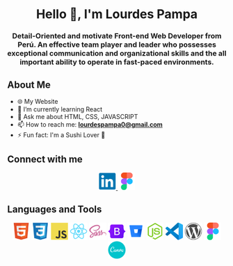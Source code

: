 <div id="header" align="center">
    <h1 align="center">Hello 🤗, I'm Lourdes Pampa </h1>
    <h3 align="center">Detail-Oriented and motivate Front-end Web Developer from Perú. An effective 
        team player and leader who possesses exceptional communication and organizational skills and
         the all important ability to operate in fast-paced environments.</h3>
</div>

## About Me
- 🌐 My Website
- 🌱 I’m currently learning React
- 💬 Ask me about HTML, CSS, JAVASCRIPT
- 📫 How to reach me: **lourdespampa0@gmail.com**
- ⚡ Fun fact: I'm a Sushi Lover 🍣

## Connect with me
<div align="center">
    <a href="https://www.linkedin.com/in/lourdes-pampa/" target="_blank">
        <img src="https://github.com/devicons/devicon/blob/master/icons/linkedin/linkedin-original.svg" alt=""
        width="40px" height="40px">
    </a>
    <a href="https://www.figma.com/file/vEsfQSfLa4UuqUcCp4JfIE/Portafolio?node-id=0%3A1&t=PrDLZPTyTASGFYSr-1" target="_blank">
        <img src="https://github.com/devicons/devicon/blob/master/icons/figma/figma-original.svg"
        width="40px" height="40px">
    </a>
</div>   

## Languages and Tools

<div align="center">
    <img src="https://github.com/devicons/devicon/blob/master/icons/html5/html5-original.svg" alt=""
    width="40px" height="40px">
    <img src="https://github.com/devicons/devicon/blob/master/icons/css3/css3-original.svg" alt=""
    width="40px" height="40px">
    <img src="https://github.com/devicons/devicon/blob/master/icons/javascript/javascript-original.svg" alt=""
    width="40px" height="40px">
    <img src="https://github.com/devicons/devicon/blob/master/icons/react/react-original.svg" alt=""
    width="40px" height="40px">
    <img src="https://github.com/devicons/devicon/blob/master/icons/sass/sass-original.svg" alt=""
    width="40px" height="40px">
    <img src="https://github.com/devicons/devicon/blob/master/icons/bootstrap/bootstrap-original.svg" alt=""
    width="40px" height="40px">
    <img src="https://github.com/devicons/devicon/blob/master/icons/bitbucket/bitbucket-original.svg" alt=""
    width="40px" height="40px">
    <img src="https://github.com/devicons/devicon/blob/master/icons/nodejs/nodejs-original.svg" alt=""
    width="40px" height="40px">
    <img src="https://github.com/devicons/devicon/blob/master/icons/vscode/vscode-original.svg" alt=""
    width="40px" height="40px">
    <img src="https://github.com/devicons/devicon/blob/master/icons/wordpress/wordpress-plain.svg" alt=""
    width="40px" height="40px">
    <img src="https://github.com/devicons/devicon/blob/master/icons/figma/figma-original.svg" alt=""
    width="40px" height="40px">
    <img src="https://github.com/devicons/devicon/blob/master/icons/canva/canva-original.svg" alt=""
    width="40px" height="40px">
</div>

